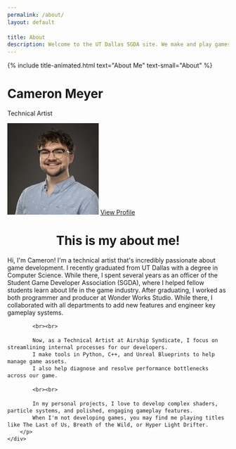 ```yaml
---
permalink: /about/
layout: default

title: About
description: Welcome to the UT Dallas SGDA site. We make and play games!
---
```


{% include title-animated.html text="About Me" text-small="About" %}

<div>
<div class="border flex flex-row border-radius-lg" style="max-width: 100%">
    <div class="flex flex-column items-center align-center self-center flex-noshrink pb-2 px-5 pt-5">
        <h1 class="mx-0 mt-2 mb-0 font-2xl line-1 c-white">Cameron Meyer</h1>
        <p class="mt-0 mb-2 font-lg c-white">Technical Artist</p>
        <img class="border-image-circle mb-5" src="/assets/images/cameron.JPG" alt="Cameron's Portrait" style="width: 13rem; height: 13rem;"/>
        <a class="mt-3 mb-3" href="https://www.linkedin.com/in/cameron-meyer/">
            <i class="icon-linkedin"></i>
            View Profile
        </a>
    </div>
    <div class="flex flex-column flex-grow pb-2 px-5 pt-5">
        <h1 class="h-color mb-2" align="center">This is my about me!</h1>
        <p class="mt-0 mb-2 font-lg" align="left">
            Hi, I'm Cameron! I'm a technical artist that's incredibly passionate about game development.
            I recently graduated from UT Dallas with a degree in Computer Science. 
            While there, I spent several years as an officer of the Student Game Developer Association (SGDA),
            where I helped fellow students learn about life in the game industry.
            After graduating, I worked as both programmer and producer at Wonder Works Studio.
            While there, I collaborated with all departments to add new features and engineer key gameplay systems.

            <br><br>

            Now, as a Technical Artist at Airship Syndicate, I focus on streamlining internal processes for our developers.
            I make tools in Python, C++, and Unreal Blueprints to help manage game assets.
            I also help diagnose and resolve performance bottlenecks across our game.

            <br><br>

            In my personal projects, I love to develop complex shaders, particle systems, and polished, engaging gameplay features.
            When I'm not developing games, you may find me playing titles like The Last of Us, Breath of the Wild, or Hyper Light Drifter.
        </p>
    </div>
</div>
</div>

<div class="pt-12"></div>